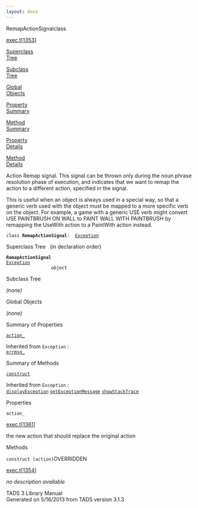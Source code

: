 ```yaml
---
layout: docs
---
```

<span class="title">RemapActionSignal</span><span class="type">class</span>

[exec.t](../file/exec.t.html)\[[1353](../source/exec.t.html#1353)\]

[Superclass  
Tree](#_SuperClassTree_)

[Subclass  
Tree](#_SubClassTree_)

[Global  
Objects](#_ObjectSummary_)

[Property  
Summary](#_PropSummary_)

[Method  
Summary](#_MethodSummary_)

[Property  
Details](#_Properties_)

[Method  
Details](#_Methods_)



Action Remap signal. This signal can be thrown only during the noun
phrase resolution phase of execution, and indicates that we want to
remap the action to a different action, specified in the signal.

This is useful when an object is always used in a special way, so that a
generic verb used with the object must be mapped to a more specific verb
on the object. For example, a game with a generic USE verb might convert
USE PAINTBRUSH ON WALL to PAINT WALL WITH PAINTBRUSH by remapping the
UseWith action to a PaintWith action instead.

`class `**`RemapActionSignal`**` :   `[`Exception`](../object/Exception.html)



<span id="_SuperClassTree_"></span>



<span class="hdln">Superclass Tree</span>   (in declaration order)



**`RemapActionSignal`**  
[`Exception`](../object/Exception.html)  
`                 object`  
<span id="_SubClassTree_"></span>



<span class="hdln">Subclass Tree</span>  



*(none)* <span id="_ObjectSummary_"></span>



<span class="hdln">Global Objects</span>  



*(none)* <span id="_PropSummary_"></span>



<span class="hdln">Summary of Properties</span>  



[`action_`](#action_)

Inherited from `Exception` :  
[`errmsg_`](../object/Exception.html#errmsg_)

<span id="_MethodSummary_"></span>



<span class="hdln">Summary of Methods</span>  



[`construct`](#construct)

Inherited from `Exception` :  
[`displayException`](../object/Exception.html#displayException) [`getExceptionMessage`](../object/Exception.html#getExceptionMessage) [`showStackTrace`](../object/Exception.html#showStackTrace)

<span id="_Properties_"></span>



<span class="hdln">Properties</span>  



<span id="action_"></span>

`action_`

[exec.t](../file/exec.t.html)\[[1361](../source/exec.t.html#1361)\]



the new action that should replace the original action



<span id="_Methods_"></span>



<span class="hdln">Methods</span>  



<span id="construct"></span>

`construct (action)`<span class="rem">OVERRIDDEN</span>

[exec.t](../file/exec.t.html)\[[1354](../source/exec.t.html#1354)\]



*no description available*





TADS 3 Library Manual  
Generated on 5/16/2013 from TADS version 3.1.3


